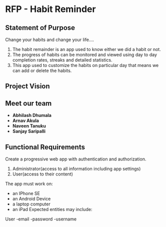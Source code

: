 # RFP - Habit Reminder

## Statement of Purpose

Change your habits and change your life.... 

1. The habit remainder is an app used to know either we did a habit or not. 
1. The progress of habits can be monitored and viewed using day to day completion rates, streaks and detailed statistics.
1. This app used to customize the habits on particular day that means we can add or delete the habits.
 
 ## Project Vision
 
 ## Meet our team
 
  - **Abhilash Dhumala**<br> 
  - **Arnav Akula**<br>
  - **Naveen Tanuku**<br>
  - **Sanjay Saripalli**<br>
  
  
  
  
  
  
  
  
  
  














## Functional Requirements
 Create a progressive web app with authentication and authorization.
 1. Administrator(access to all information including app settings)
 2. User(access to their content)

The app must work on:
- an IPhone SE
- an Android Device
- a laptop computer
- an iPad
Expected  entities may include:

User
-email
-password
-username
